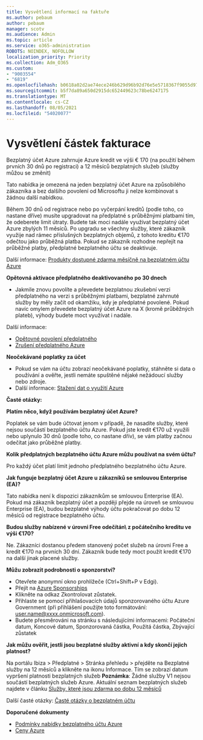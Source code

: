 ```yaml
---
title: Vysvětlení informací na faktuře
ms.author: pebaum
author: pebaum
manager: scotv
ms.audience: Admin
ms.topic: article
ms.service: o365-administration
ROBOTS: NOINDEX, NOFOLLOW
localization_priority: Priority
ms.collection: Adm_O365
ms.custom:
- "9003554"
- "6819"
ms.openlocfilehash: b0618a02d2ae74ece246b629d96b92d76e5e5718367f9055d9783c1440a7a70b
ms.sourcegitcommit: b5f7da89a650d2915dc652449623c78be6247175
ms.translationtype: MT
ms.contentlocale: cs-CZ
ms.lasthandoff: 08/05/2021
ms.locfileid: "54020077"
---
```

# <a name="understand-billing-amount"></a>Vysvětlení částek fakturace

Bezplatný účet Azure zahrnuje Azure kredit ve výši € 170 (na použití během prvních 30 dnů po registraci) a 12 měsíců bezplatných služeb (služby můžou se změnit)

Tato nabídka je omezená na jeden bezplatný účet Azure na způsobilého zákazníka a bez dalšího povolení od Microsoftu ji nelze kombinovat s žádnou další nabídkou.

Během 30 dnů od registrace nebo po vyčerpání kreditů (podle toho, co nastane dříve) musíte upgradovat na předplatné s průběžnými platbami tím, že odeberete limit útraty. Budete tak moci nadále využívat bezplatný účet Azure zbylých 11 měsíců. Po upgradu se všechny služby, které zákazník využije nad rámec příslušných bezplatných objemů, z tohoto kreditu €170 odečtou jako průběžná platba. Pokud se zákazník rozhodne nepřejít na průběžné platby, předplatné bezplatného účtu se deaktivuje.

Další informace: [Produkty dostupné zdarma měsíčně na bezplatném účtu Azure](https://azure.microsoft.com/free/free-account-faq/)

**Opětovná aktivace předplatného deaktivovaného po 30 dnech**

- Jakmile znovu povolíte a převedete bezplatnou zkušební verzi předplatného na verzi s průběžnými platbami, bezplatné zahrnuté služby by měly začít od okamžiku, kdy je předplatné povolené. Pokud navíc omylem převedete bezplatný účet Azure na X (kromě průběžných plateb), výhody budete moct využívat i nadále.

Další informace: 
- [Opětovné povolení předplatného](https://docs.microsoft.com/azure/billing/billing-subscription-become-disable?WT.mc_id=Portal-Microsoft_Azure_Support)
- [Zrušení předplatného Azure](https://docs.microsoft.com/azure/billing/billing-how-to-cancel-azure-subscription?WT.mc_id=Portal-Microsoft_Azure_Support)

**Neočekávané poplatky za účet**

- Pokud se vám na účtu zobrazí neočekávané poplatky, stáhněte si data o používání a ověřte, jestli nemáte spuštěné nějaké nežádoucí služby nebo zdroje.
- Další informace: [Stažení dat o využití Azure](https://docs.microsoft.com/azure/billing/billing-download-azure-invoice-daily-usage-date?WT.mc_id=Portal-Microsoft_Azure_Support#download-usage)

**Časté otázky:**

**Platím něco, když používám bezplatný účet Azure?**

Poplatek se vám bude účtovat jenom v případě, že nasadíte služby, které nejsou součástí bezplatného účtu Azure. Pokud jste kredit €170 už využili nebo uplynulo 30 dnů (podle toho, co nastane dřív), se vám platby začnou odečítat jako průběžné platby.

**Kolik předplatných bezplatného účtu Azure můžu používat na svém účtu?**  

Pro každý účet platí limit jednoho předplatného bezplatného účtu Azure.

**Jak funguje bezplatný účet Azure u zákazníků se smlouvou Enterprise (EA)?**  

Tato nabídka není k dispozici zákazníkům se smlouvou Enterprise (EA). Pokud má zákazník bezplatný účet a později přejde na úroveň se smlouvou Enterprise (EA), budou bezplatné výhody účtu pokračovat po dobu 12 měsíců od registrace bezplatného účtu.

**Budou služby nabízené v úrovni Free odečítán\ z počátečního kreditu ve výši €170?**  

Ne. Zákazníci dostanou předem stanovený počet služeb na úrovni Free a kredit €170 na prvních 30 dní. Zákazník bude tedy moct použít kredit €170 na další jinak placené služby.

**Můžu zobrazit podrobnosti o sponzorství?**

- Otevřete anonymní okno prohlížeče (Ctrl+Shift+P v Edgi).
- Přejít na [Azure Sponsorships](http://www.microsoftazuresponsorships.com/)
- Klikněte na odkaz Zkontrolovat zůstatek.
- Přihlaste se pomocí přihlašovacích údajů sponzorovaného účtu Azure Government (při přihlášení použijte toto formátování: user.name@xxxx.onmicrosoft.com).
- Budete přesměrováni na stránku s následujícími informacemi: Počáteční datum, Koncové datum, Sponzorovaná částka, Použitá částka, Zbývající zůstatek

**Jak můžu ověřit, jestli jsou bezplatné služby aktivní a kdy skončí jejich platnost?**

Na portálu Ibiza > Předplatné > Stránka přehledu > přejděte na Bezplatné služby na 12 měsíců a klikněte na ikonu Informace. Tím se zobrazí datum vypršení platnosti bezplatných služeb **Poznámka**: Žádné služby V1 nejsou součástí bezplatných služeb Azure. Aktuální seznam bezplatných služeb najdete v článku [Služby, které jsou zdarma po dobu 12 měsíců](http://www.microsoftazuresponsorships.com/)

Další časté otázky: [Časté otázky o bezplatném účtu](https://azure.microsoft.com/free/free-account-faq/)

**Doporučené dokumenty**

- [Podmínky nabídky bezplatného účtu Azure](https://azure.microsoft.com/offers/ms-azr-0044p/)
- [Ceny Azure](https://azure.microsoft.com/pricing/)